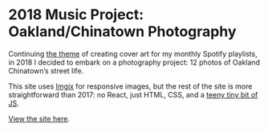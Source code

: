 # 2018 Music Project: Oakland/Chinatown Photography

Continuing [the theme](https://github.com/daneden/2017-music) of creating cover art for my monthly Spotify playlists, in 2018 I decided to embark on a photography project: 12 photos of Oakland Chinatown’s street life.

This site uses [Imgix](https://www.imgix.com/) for responsive images, but the rest of the site is more straightforward than 2017: no React, just HTML, CSS, and a [teeny tiny bit of JS](https://github.com/daneden/2018-music/blob/master/script.js).

[View the site here](https://2018-music.daneden.me/).
